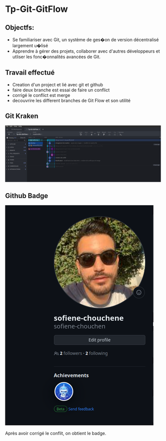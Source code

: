 # Tp-Git-GitFlow

## Objectfs:

- Se familiariser avec Git, un système de ges�on de version décentralisé largement u�lisé
- Apprendre à gérer des projets, collaborer avec d'autres développeurs et utliser les fonc�onnalités avancées de Git.

## Travail effectué

- Creation d'un project et lié avec git et github
- faire deux branche est essai de faire un conflict
- corrigé le conflict est merge
- decouvrire les different branches de Git Flow et son utilité

## Git Kraken

![image!](images/gitKraken.png)

## Github Badge

![image!](images/Badge.png)

Après avoir corrigé le conflit, on obtient le badge.
